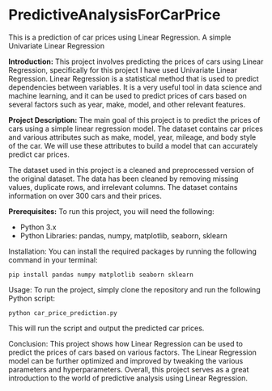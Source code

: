 # PredictiveAnalysisForCarPrice

This is a prediction of car prices  using Linear Regression. A simple Univariate Linear Regression

**Introduction:**
This project involves predicting the prices of cars using Linear Regression, specifically for this project I have used Univariate Linear Regression. Linear Regression is a statistical method that is used to predict dependencies between variables. It is a very useful tool in data science and machine learning, and it can be used to predict prices of cars based on several factors such as year, make, model, and other relevant features.

**Project Description:**
The main goal of this project is to predict the prices of cars using a simple linear regression model. The dataset contains car prices and various attributes such as make, model, year, mileage, and body style of the car. We will use these attributes to build a model that can accurately predict car prices.

The dataset used in this project is a cleaned and preprocessed version of the original dataset. The data has been cleaned by removing missing values, duplicate rows, and irrelevant columns. The dataset contains information on over 300 cars and their prices.

**Prerequisites:**
To run this project, you will need the following:

- Python 3.x
- Python Libraries: pandas, numpy, matplotlib, seaborn, sklearn

Installation:
You can install the required packages by running the following command in your terminal:

```
pip install pandas numpy matplotlib seaborn sklearn
```

Usage:
To run the project, simply clone the repository and run the following Python script:

```
python car_price_prediction.py
```

This will run the script and output the predicted car prices.

Conclusion:
This project shows how Linear Regression can be used to predict the prices of cars based on various factors. The Linear Regression model can be further optimized and improved by tweaking the various parameters and hyperparameters. Overall, this project serves as a great introduction to the world of predictive analysis using Linear Regression.
